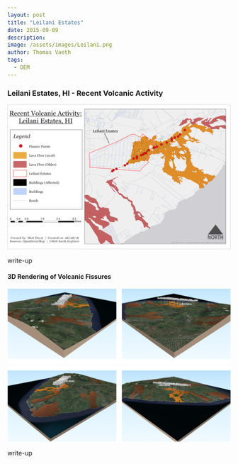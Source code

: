 ```yaml
---
layout: post
title: "Leilani Estates"
date: 2015-09-09
description: 
image: /assets/images/Leilani.png
author: Thomas Vaeth
tags: 
  - DEM
---
```


### Leilani Estates, HI - Recent Volcanic Activity

![Map GIS](/assets/images/Leilani-Estates.png)

write-up

#### 3D Rendering of Volcanic Fissures

![Placeholder](/assets/images/3d-leilani.png)

write-up